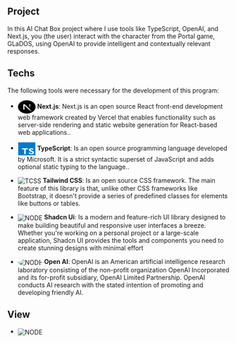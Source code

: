 ## Project
<p>In this AI Chat Box project where I use tools like TypeScript, OpenAI, and Next.js, you (the user) interact with the character from the Portal game, GLaDOS, using OpenAI to provide intelligent and contextually relevant responses.</h1>

## Techs

The following tools were necessary for the development of this program:

- <img align="center" alt="NEXT" height="30" width="40" src="https://raw.githubusercontent.com/devicons/devicon/master/icons/nextjs/nextjs-original.svg"> **Next.js**: Next.js is an open source React front-end development web framework created by Vercel that enables functionality such as server-side rendering and static website generation for React-based web applications..
  
- <img align="center" alt="TS" height="30" width="40" src="https://raw.githubusercontent.com/devicons/devicon/master/icons/typescript/typescript-original.svg"> **TypeScript**: Is an open source programming language developed by Microsoft. It is a strict syntactic superset of JavaScript and adds optional static typing to the language..

- <img align="center" alt="TCSS" height="30" width="30" src="https://upload.wikimedia.org/wikipedia/commons/d/d5/Tailwind_CSS_Logo.svg"> **Tailwind CSS**: Is an open source CSS framework. The main feature of this library is that, unlike other CSS frameworks like Bootstrap, it doesn't provide a series of predefined classes for elements like buttons or tables.

- <img align="center" alt="NODE" height="30" width="30" style="fill: #f0f0f0" src="https://seeklogo.com/images/S/shadcn-ui-logo-EF735EC0E5-seeklogo.com.png?v=638421451470000000"> **Shadcn Ui**: Is a modern and feature-rich UI library designed to make building beautiful and responsive user interfaces a breeze. Whether you're working on a personal project or a large-scale application, Shadcn UI provides the tools and components you need to create stunning designs with minimal effort

-  <img style="border-radius:50%" align="center" alt="NODE" height="35" width="35" src="https://static.vecteezy.com/system/resources/previews/021/059/825/original/chatgpt-logo-chat-gpt-icon-on-green-background-free-vector.jpg"> **Open AI**: OpenAI is an American artificial intelligence research laboratory consisting of the non-profit organization OpenAI Incorporated and its for-profit subsidiary, OpenAI Limited Partnership. OpenAI conducts AI research with the stated intention of promoting and developing friendly AI.
  
## View

-  <img align="center" justify="center" alt="NODE" height="35%" width="35%" style="fill: #f0f0f0" src="https://i.imgur.com/E6E0gzu.png">
